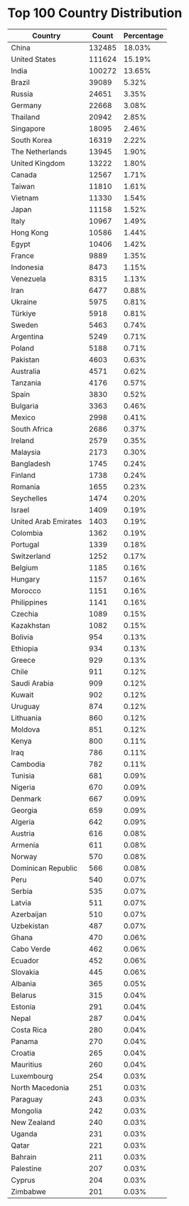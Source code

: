 # Top 100 Country Distribution
| Country | Count | Percentage |
|----|----|----|
| China | 132485 | 18.03% |
| United States | 111624 | 15.19% |
| India | 100272 | 13.65% |
| Brazil | 39089 | 5.32% |
| Russia | 24651 | 3.35% |
| Germany | 22668 | 3.08% |
| Thailand | 20942 | 2.85% |
| Singapore | 18095 | 2.46% |
| South Korea | 16319 | 2.22% |
| The Netherlands | 13945 | 1.90% |
| United Kingdom | 13222 | 1.80% |
| Canada | 12567 | 1.71% |
| Taiwan | 11810 | 1.61% |
| Vietnam | 11330 | 1.54% |
| Japan | 11158 | 1.52% |
| Italy | 10967 | 1.49% |
| Hong Kong | 10586 | 1.44% |
| Egypt | 10406 | 1.42% |
| France | 9889 | 1.35% |
| Indonesia | 8473 | 1.15% |
| Venezuela | 8315 | 1.13% |
| Iran | 6477 | 0.88% |
| Ukraine | 5975 | 0.81% |
| Türkiye | 5918 | 0.81% |
| Sweden | 5463 | 0.74% |
| Argentina | 5249 | 0.71% |
| Poland | 5188 | 0.71% |
| Pakistan | 4603 | 0.63% |
| Australia | 4571 | 0.62% |
| Tanzania | 4176 | 0.57% |
| Spain | 3830 | 0.52% |
| Bulgaria | 3363 | 0.46% |
| Mexico | 2998 | 0.41% |
| South Africa | 2686 | 0.37% |
| Ireland | 2579 | 0.35% |
| Malaysia | 2173 | 0.30% |
| Bangladesh | 1745 | 0.24% |
| Finland | 1738 | 0.24% |
| Romania | 1655 | 0.23% |
| Seychelles | 1474 | 0.20% |
| Israel | 1409 | 0.19% |
| United Arab Emirates | 1403 | 0.19% |
| Colombia | 1362 | 0.19% |
| Portugal | 1339 | 0.18% |
| Switzerland | 1252 | 0.17% |
| Belgium | 1185 | 0.16% |
| Hungary | 1157 | 0.16% |
| Morocco | 1151 | 0.16% |
| Philippines | 1141 | 0.16% |
| Czechia | 1089 | 0.15% |
| Kazakhstan | 1082 | 0.15% |
| Bolivia | 954 | 0.13% |
| Ethiopia | 934 | 0.13% |
| Greece | 929 | 0.13% |
| Chile | 911 | 0.12% |
| Saudi Arabia | 909 | 0.12% |
| Kuwait | 902 | 0.12% |
| Uruguay | 874 | 0.12% |
| Lithuania | 860 | 0.12% |
| Moldova | 851 | 0.12% |
| Kenya | 800 | 0.11% |
| Iraq | 786 | 0.11% |
| Cambodia | 782 | 0.11% |
| Tunisia | 681 | 0.09% |
| Nigeria | 670 | 0.09% |
| Denmark | 667 | 0.09% |
| Georgia | 659 | 0.09% |
| Algeria | 642 | 0.09% |
| Austria | 616 | 0.08% |
| Armenia | 611 | 0.08% |
| Norway | 570 | 0.08% |
| Dominican Republic | 566 | 0.08% |
| Peru | 540 | 0.07% |
| Serbia | 535 | 0.07% |
| Latvia | 511 | 0.07% |
| Azerbaijan | 510 | 0.07% |
| Uzbekistan | 487 | 0.07% |
| Ghana | 470 | 0.06% |
| Cabo Verde | 462 | 0.06% |
| Ecuador | 452 | 0.06% |
| Slovakia | 445 | 0.06% |
| Albania | 365 | 0.05% |
| Belarus | 315 | 0.04% |
| Estonia | 291 | 0.04% |
| Nepal | 287 | 0.04% |
| Costa Rica | 280 | 0.04% |
| Panama | 270 | 0.04% |
| Croatia | 265 | 0.04% |
| Mauritius | 260 | 0.04% |
| Luxembourg | 254 | 0.03% |
| North Macedonia | 251 | 0.03% |
| Paraguay | 243 | 0.03% |
| Mongolia | 242 | 0.03% |
| New Zealand | 240 | 0.03% |
| Uganda | 231 | 0.03% |
| Qatar | 221 | 0.03% |
| Bahrain | 211 | 0.03% |
| Palestine | 207 | 0.03% |
| Cyprus | 204 | 0.03% |
| Zimbabwe | 201 | 0.03% |
